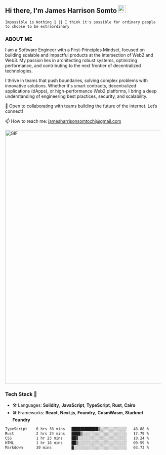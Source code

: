 ## Hi there, I'm James Harrison Somto <img src="https://media.giphy.com/media/hvRJCLFzcasrR4ia7z/giphy.gif" width="25px">

`Impossible is Nothing 🚀 || I think it's possible for ordinary people to choose to be extraordinary`

### ABOUT ME

I am a Software Engineer with a First-Principles Mindset, focused on building scalable and impactful products at the intersection of Web2 and Web3. My passion lies in architecting robust systems, optimizing performance, and contributing to the next frontier of decentralized technologies.

I thrive in teams that push boundaries, solving complex problems with innovative solutions. Whether it's smart contracts, decentralized applications (dApps), or high-performance Web2 platforms, I bring a deep understanding of engineering best practices, security, and scalability.

🚀 Open to collaborating with teams building the future of the internet. Let’s connect!

📫 How to reach me: jamesharrisonsomtochi@gmail.com
 
<img align="center" alt="GIF" src="https://github.com/Gapur/Gapur/blob/master/coding.gif?raw=true" width="818px" height="818px" />


### Tech Stack 🚀

- 🛠 Languages: **Solidity**, **JavaScript**, **TypeScript**, **Rust**, **Cairo**
- 🛠 Frameworks: **React**, **Next.js**, **Foundry**, **CosmWasm**, **Starknet Foundry**



<!--START_SECTION:waka-->

```txt
TypeScript    6 hrs 38 mins   ████████████▒░░░░░░░░░░░░   48.88 %
Rust          2 hrs 24 mins   ████▒░░░░░░░░░░░░░░░░░░░░   17.79 %
CSS           1 hr 23 mins    ██▓░░░░░░░░░░░░░░░░░░░░░░   10.24 %
HTML          1 hr 18 mins    ██▒░░░░░░░░░░░░░░░░░░░░░░   09.59 %
Markdown      30 mins         █░░░░░░░░░░░░░░░░░░░░░░░░   03.73 %
```

<!--END_SECTION:waka-->
<br />
<br />
<br />







